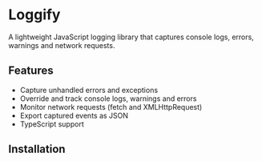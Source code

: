# Loggify

A lightweight JavaScript logging library that captures console logs, errors, warnings and network requests.

## Features

- Capture unhandled errors and exceptions
- Override and track console logs, warnings and errors
- Monitor network requests (fetch and XMLHttpRequest)
- Export captured events as JSON
- TypeScript support

## Installation
